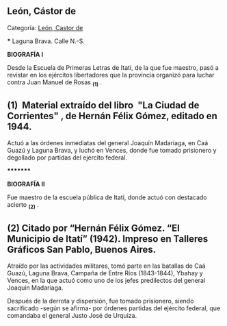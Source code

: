 ## León, Cástor de

Categoría: [León, Castor de](http://descubrircorrientes.com.ar/2012/index.php/2155-biografias/l-m-n-n-o-p-q/leon-castor-de)

**\*** Laguna Brava. Calle N.-S.

**BIOGRAFÍA I**

Desde la Escuela de Primeras Letras de Itatí, de la que fue maestro, pasó a revistar en los ejércitos libertadores que la provincia organizó para luchar contra Juan Manuel de Rosas <sub><strong><span><span>(1)</span></span></strong></sub> .

## **(1)**  Material extraído del libro  "La Ciudad de Corrientes" , de Hernán Félix Gómez, editado en 1944.

Actuó a las órdenes inmediatas del general Joaquín Madariaga, en Caá Guazú y Laguna Brava, y luchó en Vences, donde fue tomado prisionero y degollado por partidas del ejército federal.

**\*\*\*\*\*\*\***

**BIOGRAFÍA II**

Fue maestro de la escuela pública de Itatí, donde actuó con destacado acierto <sub><strong><span><span>(2)</span></span></strong></sub> .

## **(2)** Citado por “Hernán Félix Gómez. “El Municipio de Itatí” (1942). Impreso en Talleres Gráficos San Pablo, Buenos Aires.

Atraído por las actividades militares, tomó parte en las batallas de Caá Guazú, Laguna Brava, Campaña de Entre Ríos (1843-1844), Ybahay y Vences, en la que actuó como uno de los jefes predilectos del general Joaquín Madariaga.

Después de la derrota y dispersión, fue tomado prisionero, siendo sacrificado -según se afirma- por órdenes partidas del ejército federal, que comandaba el general Justo José de Urquiza.